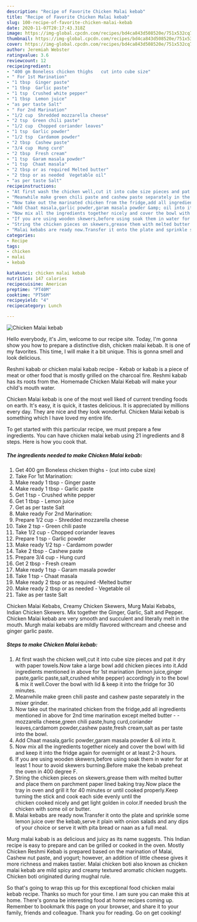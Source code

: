 ```yaml
---
description: "Recipe of Favorite Chicken Malai kebab"
title: "Recipe of Favorite Chicken Malai kebab"
slug: 100-recipe-of-favorite-chicken-malai-kebab
date: 2020-11-07T20:17:43.318Z
image: https://img-global.cpcdn.com/recipes/bd4ca843d508520e/751x532cq70/chicken-malai-kebab-recipe-main-photo.jpg
thumbnail: https://img-global.cpcdn.com/recipes/bd4ca843d508520e/751x532cq70/chicken-malai-kebab-recipe-main-photo.jpg
cover: https://img-global.cpcdn.com/recipes/bd4ca843d508520e/751x532cq70/chicken-malai-kebab-recipe-main-photo.jpg
author: Jeremiah Webster
ratingvalue: 3.6
reviewcount: 12
recipeingredient:
- "400 gm Boneless chicken thighs   cut into cube size"
- " For 1st Marination"
- "1 tbsp  Ginger paste"
- "1 tbsp  Garlic paste"
- "1 tsp  Crushed white pepper"
- "1 tbsp  Lemon juice"
- "as per taste Salt"
- " For 2nd Marination"
- "1/2 cup  Shredded mozzarella cheese"
- "2 tsp  Green chili paste"
- "1/2 cup  Chopped coriander leaves"
- "1 tsp  Garlic powder"
- "1/2 tsp  Cardamom powder"
- "2 tbsp  Cashew paste"
- "3/4 cup  Hung curd"
- "2 tbsp  Fresh cream"
- "1 tsp  Garam masala powder"
- "1 tsp  Chaat masala"
- "2 tbsp or as required Melted butter"
- "2 tbsp or as needed  Vegetable oil"
- "as per taste Salt"
recipeinstructions:
- "At first wash the chicken well,cut it into cube size pieces and pat it dry with paper towels.Now take a large bowl add chicken pieces into it.Add ingredients mentioned in above for 1st marination (lemon juice,ginger paste,garlic paste,salt,crushed white pepper) accordingly in to the bowl &amp; mix it well.Cover the bowl with lid &amp; keep it into the fridge for 30 minutes."
- "Meanwhile make green chili paste and cashew paste separately in the mixer grinder."
- "Now take out the marinated chicken from the fridge,add all ingredients mentioned in above for 2nd time marination except melted butter  - mozzarella cheese,green chili paste,hung curd,coriander leaves,cardamom powder,cashew paste,fresh cream,salt as per taste into the bowl."
- "Add Chaat masala,garlic powder,garam masala powder &amp; oil into it."
- "Now mix all the ingredients together nicely and cover the bowl with lid and keep it into the fridge again for overnight or at least 2-3 hours."
- "If you are using wooden skewers,before using soak them in water for at least 1 hour to avoid skewers burning.Before make the kebab preheat the oven in 400 degree F."
- "String the chicken pieces on skewers,grease them with melted butter and place them on parchment paper lined baking tray.Now place the tray in oven and grill it for 40 minutes or until cooked properly.Keep turning the stick and cook each side evenly until the chicken cooked nicely and get light golden in color.If needed brush the chicken with some oil or butter."
- "Malai kebabs are ready now.Transfer it onto the plate and sprinkle some lemon juice over the kebab,serve it plain with onion salads and any dips of your choice or serve it with pita bread or naan as a full meal."
categories:
- Recipe
tags:
- chicken
- malai
- kebab

katakunci: chicken malai kebab 
nutrition: 147 calories
recipecuisine: American
preptime: "PT40M"
cooktime: "PT56M"
recipeyield: "4"
recipecategory: Lunch

---
```



![Chicken Malai kebab](https://img-global.cpcdn.com/recipes/bd4ca843d508520e/751x532cq70/chicken-malai-kebab-recipe-main-photo.jpg)

Hello everybody, it's Jim, welcome to our recipe site. Today, I'm gonna show you how to prepare a distinctive dish, chicken malai kebab. It is one of my favorites. This time, I will make it a bit unique. This is gonna smell and look delicious.

Reshmi kabab or chicken malai kabab recipe - Kebab or kabab is a piece of meat or other food that is mostly grilled on the charcoal fire. Reshmi kabab has its roots from the. Homemade Chicken Malai Kebab will make your child&#39;s mouth water.

Chicken Malai kebab is one of the most well liked of current trending foods on earth. It's easy, it is quick, it tastes delicious. It is appreciated by millions every day. They are nice and they look wonderful. Chicken Malai kebab is something which I have loved my entire life.


To get started with this particular recipe, we must prepare a few ingredients. You can have chicken malai kebab using 21 ingredients and 8 steps. Here is how you cook that.

<!--inarticleads1-->

##### The ingredients needed to make Chicken Malai kebab:

1. Get 400 gm Boneless chicken thighs -  (cut into cube size)
1. Take  For 1st Marination:
1. Make ready 1 tbsp - Ginger paste
1. Make ready 1 tbsp - Garlic paste
1. Get 1 tsp - Crushed white pepper
1. Get 1 tbsp - Lemon juice
1. Get as per taste Salt
1. Make ready  For 2nd Marination:
1. Prepare 1/2 cup - Shredded mozzarella cheese
1. Take 2 tsp - Green chili paste
1. Take 1/2 cup - Chopped coriander leaves
1. Prepare 1 tsp - Garlic powder
1. Make ready 1/2 tsp - Cardamom powder
1. Take 2 tbsp - Cashew paste
1. Prepare 3/4 cup - Hung curd
1. Get 2 tbsp - Fresh cream
1. Make ready 1 tsp - Garam masala powder
1. Take 1 tsp - Chaat masala
1. Make ready 2 tbsp or as required -Melted butter
1. Make ready 2 tbsp or as needed - Vegetable oil
1. Take as per taste Salt


Chicken Malai Kebabs, Creamy Chicken Skewers, Murg Malai Kebabs, Indian Chicken Skewers. Mix together the Ginger, Garlic, Salt and Pepper. Chicken Malai kebab are very smooth and succulent and literally melt in the mouth. Murgh malai kebabs are mildly flavored withcream and cheese and ginger garlic paste. 

<!--inarticleads2-->

##### Steps to make Chicken Malai kebab:

1. At first wash the chicken well,cut it into cube size pieces and pat it dry with paper towels.Now take a large bowl add chicken pieces into it.Add ingredients mentioned in above for 1st marination (lemon juice,ginger paste,garlic paste,salt,crushed white pepper) accordingly in to the bowl &amp; mix it well.Cover the bowl with lid &amp; keep it into the fridge for 30 minutes.
1. Meanwhile make green chili paste and cashew paste separately in the mixer grinder.
1. Now take out the marinated chicken from the fridge,add all ingredients mentioned in above for 2nd time marination except melted butter  - - mozzarella cheese,green chili paste,hung curd,coriander leaves,cardamom powder,cashew paste,fresh cream,salt as per taste into the bowl.
1. Add Chaat masala,garlic powder,garam masala powder &amp; oil into it.
1. Now mix all the ingredients together nicely and cover the bowl with lid and keep it into the fridge again for overnight or at least 2-3 hours.
1. If you are using wooden skewers,before using soak them in water for at least 1 hour to avoid skewers burning.Before make the kebab preheat the oven in 400 degree F.
1. String the chicken pieces on skewers,grease them with melted butter and place them on parchment paper lined baking tray.Now place the tray in oven and grill it for 40 minutes or until cooked properly.Keep turning the stick and cook each side evenly until the chicken cooked nicely and get light golden in color.If needed brush the chicken with some oil or butter.
1. Malai kebabs are ready now.Transfer it onto the plate and sprinkle some lemon juice over the kebab,serve it plain with onion salads and any dips of your choice or serve it with pita bread or naan as a full meal.


Murg malai kabab is as delicious and juicy as its name suggests. This Indian recipe is easy to prepare and can be grilled or cooked in the oven. Mostly Chicken Reshmi Kebab is prepared based on the marination of Malai, Cashew nut paste, and yogurt; however, an addition of little cheese gives it more richness and makes tastier. Malai chicken boti also known as chicken malai kebab are mild spicy and creamy textured aromatic chicken nuggets. Chicken boti originated during mughal rule. 

So that's going to wrap this up for this exceptional food chicken malai kebab recipe. Thanks so much for your time. I am sure you can make this at home. There's gonna be interesting food at home recipes coming up. Remember to bookmark this page on your browser, and share it to your family, friends and colleague. Thank you for reading. Go on get cooking!
